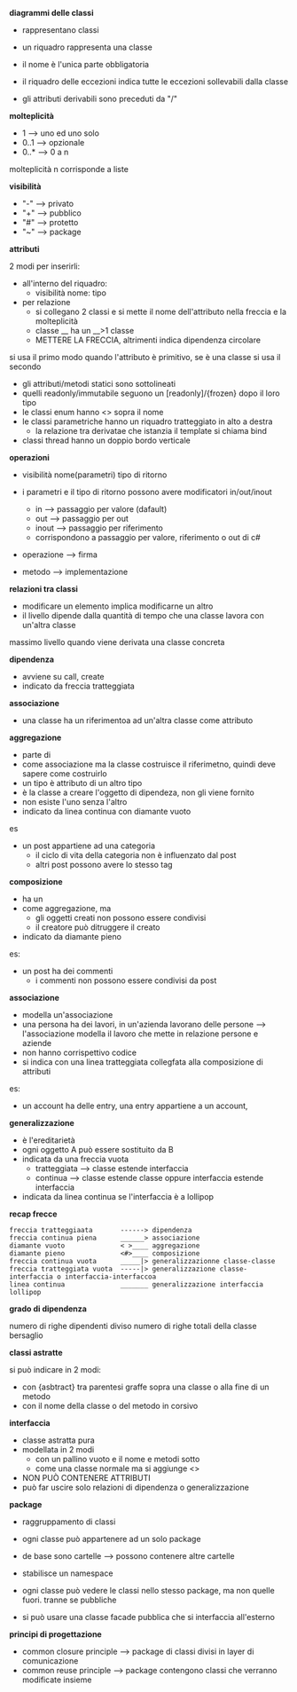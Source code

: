 **diagrammi delle classi**

* rappresentano classi
* un riquadro rappresenta una classe
* il nome è l'unica parte obbligatoria

* il riquadro delle eccezioni indica tutte le eccezioni sollevabili dalla classe 
* gli attributi derivabili sono preceduti da "/"

**molteplicità**

* 1 --> uno ed uno solo
* 0..1 --> opzionale
* 0..* --> 0 a n

molteplicità n corrisponde a liste

**visibilità**

* "-" --> privato
* "+" --> pubblico
* "#" --> protetto
* "~" --> package

**attributi**

2 modi per inserirli:
* all'interno del riquadro:
    * visibilità nome: tipo
* per relazione
    * si collegano 2 classi e si mette il nome dell'attributo nella freccia e la molteplicità
    * classe __ ha un __>1 classe
    * METTERE LA FRECCIA, altrimenti indica dipendenza circolare


si usa il primo modo quando l'attributo è primitivo, se è una classe si usa il secondo

* gli attributi/metodi statici sono sottolineati
* quelli readonly/immutabile seguono un [readonly]/{frozen} dopo il loro tipo
* le classi enum hanno <<enum>> sopra il nome
* le classi parametriche hanno un riquadro  tratteggiato in alto a destra
    * la relazione tra derivatae che istanzia il template si chiama bind
* classi thread hanno un doppio bordo verticale

**operazioni**

* visibilità nome(parametri) tipo di ritorno
* i parametri e il tipo di ritorno possono avere modificatori in/out/inout
    * in --> passaggio per valore (dafault)
    * out --> passaggio per out
    * inout --> passaggio per riferimento
    * corrispondono a passaggio per valore, riferimento o out di c#

* operazione --> firma
* metodo --> implementazione

**relazioni tra classi**

* modificare un elemento implica modificarne un altro
* il livello dipende dalla quantità di tempo che una classe lavora con un'altra classe

massimo livello quando viene derivata una classe concreta

**dipendenza**

* avviene su call, create
* indicato da freccia tratteggiata

**associazione**

* una classe ha un riferimentoa ad un'altra classe come attributo

**aggregazione**

* parte di
* come associazione ma la classe costruisce il riferimetno, quindi deve sapere come costruirlo
* un tipo è attributo di un altro tipo
* è la classe a creare l'oggetto di dipendeza, non gli viene fornito
* non esiste l'uno senza l'altro
* indicato da linea continua con diamante vuoto

es
* un post appartiene ad una categoria
    * il ciclo di vita della categoria non è influenzato dal post
    * altri post possono avere lo stesso tag

**composizione**

* ha un
* come aggregazione, ma
    * gli oggetti creati non possono essere condivisi
    * il creatore può ditruggere il creato
* indicato da diamante pieno

es:
* un post ha dei commenti
    * i commenti non possono essere condivisi da post

**associazione**

* modella un'associazione
* una persona ha dei lavori, in un'azienda lavorano delle persone --> l'associazione modella il lavoro che mette in relazione persone e aziende
* non hanno corrispettivo codice
* si indica con una linea tratteggiata collegfata alla composizione di attributi

es:
* un account ha delle entry, una entry appartiene a un account,  

**generalizzazione**

* è l'ereditarietà
* ogni oggetto A può essere sostituito da B
* indicata da una freccia vuota
    * tratteggiata --> classe estende interfaccia
    * continua --> classe estende classe oppure interfaccia estende interfaccia
* indicata da linea continua se l'interfaccia è a lollipop

**recap frecce**

```
freccia tratteggiaata       ------> dipendenza
freccia continua piena      ______> associazione
diamante vuoto              < >____ aggregazione
diamante pieno              <#>____ composizione
freccia continua vuota      _____|> generalizzazionne classe-classe
freccia tratteggiata vuota  -----|> generalizzazione classe-interfaccia o interfaccia-interfaccoa
linea continua              _______ generalizzazione interfaccia lollipop
```

**grado di dipendenza**

numero di righe dipendenti diviso numero di righe totali della classe bersaglio

**classi astratte**

si può indicare in 2 modi:
* con {asbtract} tra parentesi graffe sopra una classe o alla fine di un metodo
* con il nome della classe o del metodo in corsivo 

**interfaccia**

* classe astratta pura
* modellata in 2 modi
    * con un pallino vuoto e il nome e metodi sotto
    * come una classe normale ma si aggiunge <<interface>>
* NON PUÒ CONTENERE ATTRIBUTI
* può far uscire solo relazioni di dipendenza o generalizzazione

**package**

* raggruppamento di classi
* ogni classe può appartenere ad un solo package
* de base sono cartelle --> possono contenere altre cartelle
* stabilisce un namespace
* ogni classe può vedere le classi nello stesso package, ma non quelle fuori. tranne se pubbliche


* si può usare una classe facade pubblica che si interfaccia all'esterno

**principi di progettazione**

* common closure principle --> package di classi divisi in layer di comunicazione
* common reuse principle --> package contengono classi che verranno modificate insieme 
